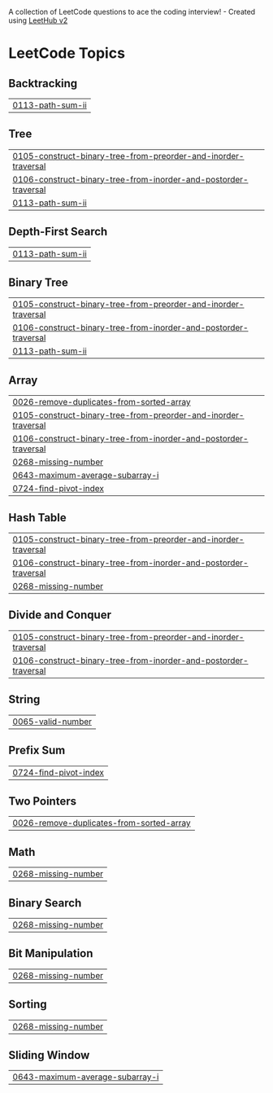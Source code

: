 A collection of LeetCode questions to ace the coding interview! - Created using [LeetHub v2](https://github.com/arunbhardwaj/LeetHub-2.0)
<!---LeetCode Topics Start-->
# LeetCode Topics
## Backtracking
|  |
| ------- |
| [0113-path-sum-ii](https://github.com/hritvik715/DSA_PART_2/tree/master/0113-path-sum-ii) |
## Tree
|  |
| ------- |
| [0105-construct-binary-tree-from-preorder-and-inorder-traversal](https://github.com/hritvik715/DSA_PART_2/tree/master/0105-construct-binary-tree-from-preorder-and-inorder-traversal) |
| [0106-construct-binary-tree-from-inorder-and-postorder-traversal](https://github.com/hritvik715/DSA_PART_2/tree/master/0106-construct-binary-tree-from-inorder-and-postorder-traversal) |
| [0113-path-sum-ii](https://github.com/hritvik715/DSA_PART_2/tree/master/0113-path-sum-ii) |
## Depth-First Search
|  |
| ------- |
| [0113-path-sum-ii](https://github.com/hritvik715/DSA_PART_2/tree/master/0113-path-sum-ii) |
## Binary Tree
|  |
| ------- |
| [0105-construct-binary-tree-from-preorder-and-inorder-traversal](https://github.com/hritvik715/DSA_PART_2/tree/master/0105-construct-binary-tree-from-preorder-and-inorder-traversal) |
| [0106-construct-binary-tree-from-inorder-and-postorder-traversal](https://github.com/hritvik715/DSA_PART_2/tree/master/0106-construct-binary-tree-from-inorder-and-postorder-traversal) |
| [0113-path-sum-ii](https://github.com/hritvik715/DSA_PART_2/tree/master/0113-path-sum-ii) |
## Array
|  |
| ------- |
| [0026-remove-duplicates-from-sorted-array](https://github.com/hritvik715/DSA_PART_2/tree/master/0026-remove-duplicates-from-sorted-array) |
| [0105-construct-binary-tree-from-preorder-and-inorder-traversal](https://github.com/hritvik715/DSA_PART_2/tree/master/0105-construct-binary-tree-from-preorder-and-inorder-traversal) |
| [0106-construct-binary-tree-from-inorder-and-postorder-traversal](https://github.com/hritvik715/DSA_PART_2/tree/master/0106-construct-binary-tree-from-inorder-and-postorder-traversal) |
| [0268-missing-number](https://github.com/hritvik715/DSA_PART_2/tree/master/0268-missing-number) |
| [0643-maximum-average-subarray-i](https://github.com/hritvik715/DSA_PART_2/tree/master/0643-maximum-average-subarray-i) |
| [0724-find-pivot-index](https://github.com/hritvik715/DSA_PART_2/tree/master/0724-find-pivot-index) |
## Hash Table
|  |
| ------- |
| [0105-construct-binary-tree-from-preorder-and-inorder-traversal](https://github.com/hritvik715/DSA_PART_2/tree/master/0105-construct-binary-tree-from-preorder-and-inorder-traversal) |
| [0106-construct-binary-tree-from-inorder-and-postorder-traversal](https://github.com/hritvik715/DSA_PART_2/tree/master/0106-construct-binary-tree-from-inorder-and-postorder-traversal) |
| [0268-missing-number](https://github.com/hritvik715/DSA_PART_2/tree/master/0268-missing-number) |
## Divide and Conquer
|  |
| ------- |
| [0105-construct-binary-tree-from-preorder-and-inorder-traversal](https://github.com/hritvik715/DSA_PART_2/tree/master/0105-construct-binary-tree-from-preorder-and-inorder-traversal) |
| [0106-construct-binary-tree-from-inorder-and-postorder-traversal](https://github.com/hritvik715/DSA_PART_2/tree/master/0106-construct-binary-tree-from-inorder-and-postorder-traversal) |
## String
|  |
| ------- |
| [0065-valid-number](https://github.com/hritvik715/DSA_PART_2/tree/master/0065-valid-number) |
## Prefix Sum
|  |
| ------- |
| [0724-find-pivot-index](https://github.com/hritvik715/DSA_PART_2/tree/master/0724-find-pivot-index) |
## Two Pointers
|  |
| ------- |
| [0026-remove-duplicates-from-sorted-array](https://github.com/hritvik715/DSA_PART_2/tree/master/0026-remove-duplicates-from-sorted-array) |
## Math
|  |
| ------- |
| [0268-missing-number](https://github.com/hritvik715/DSA_PART_2/tree/master/0268-missing-number) |
## Binary Search
|  |
| ------- |
| [0268-missing-number](https://github.com/hritvik715/DSA_PART_2/tree/master/0268-missing-number) |
## Bit Manipulation
|  |
| ------- |
| [0268-missing-number](https://github.com/hritvik715/DSA_PART_2/tree/master/0268-missing-number) |
## Sorting
|  |
| ------- |
| [0268-missing-number](https://github.com/hritvik715/DSA_PART_2/tree/master/0268-missing-number) |
## Sliding Window
|  |
| ------- |
| [0643-maximum-average-subarray-i](https://github.com/hritvik715/DSA_PART_2/tree/master/0643-maximum-average-subarray-i) |
<!---LeetCode Topics End-->